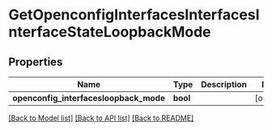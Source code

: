 # GetOpenconfigInterfacesInterfacesInterfaceStateLoopbackMode

## Properties
Name | Type | Description | Notes
------------ | ------------- | ------------- | -------------
**openconfig_interfacesloopback_mode** | **bool** |  | [optional] 

[[Back to Model list]](../README.md#documentation-for-models) [[Back to API list]](../README.md#documentation-for-api-endpoints) [[Back to README]](../README.md)


